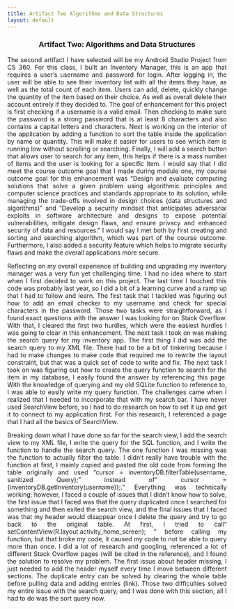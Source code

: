 ```yaml
---
title: Artifact Two Algorithms and Data Structures
layout: default
---
```


<div align="justify">
<h3 style="text-align:center;">Artifact Two: Algorithms and Data Structures</h3>
<p>	The second artifact I have selected will be my Android Studio Project from CS 360. For this class, I built an Inventory Manager, this is an app that requires a user’s username and password for login. After logging in, the user will be able to see their inventory list with all the items they have, as well as the total count of each item. Users can add, delete, quickly change the quantity of the item based on their choice. As well as overall delete their account entirely if they decided to. The goal of enhancement for this project is first checking if a username is a valid email. Then checking to make sure the password is a strong password that is at least 8 characters and also contains a capital letters and characters. Next is working on the interior of the application by adding a function to sort the table inside the application by name or quantity. This will make it easier for users to see which item is running low without scrolling or searching. Finally, I will add a search button that allows user to search for any item, this helps if there is a mass number of items and the user is looking for a specific item. I would say that I did meet the course outcome goal that I made during module one, my course outcome goal for this enhancement was “Design and evaluate computing solutions that solve a given problem using algorithmic principles and computer science practices and standards appropriate to its solution, while managing the trade-offs involved in design choices (data structures and algorithms)” and “Develop a security mindset that anticipates adversarial exploits in software architecture and designs to expose potential vulnerabilities, mitigate design flaws, and ensure privacy and enhanced security of data and resources.” I would say I met both by first creating and sorting and searching algorithm, which was part of the course outcome. Furthermore, I also added a security feature which helps to migrate security flaws and make the overall applications more secure.</p>
<p>Reflecting on my overall experience of building and upgrading my inventory manager was a very fun yet challenging time. I had no idea where to start when I first decided to work on this project. The last time I touched this code was probably last year, so I did a bit of a learning curve and a ramp up that I had to follow and learn. The first task that I tackled was figuring out how to add an email checker to my username and check for special characters in the password. Those two tasks were straightforward, as I found exact questions with the answer I was looking for on Stack Overflow. With that, I cleared the first two hurdles, which were the easiest hurdles I was going to clear in this enhancement. The next task I took on was making the search query for my inventory app. The first thing I did was add the search query to my XML file. There had to be a bit of tinkering because I had to make changes to make code that required me to rewrite the layout constraint, but that was a quick set of code to write and fix. The next task I took on was figuring out how to create the query function to search for the item in my database, I easily found the answer by referencing this page. With the knowledge of querying and my old SQLite function to reference to, I was able to easily write my query function. The challenges came when I realized that I needed to incorporate that with my search bar. I have never used SearchView before, so I had to do research on how to set it up and get it to connect to my application first. For this research, I referenced a page that I had all the basics of SearchView.</p>
<p>Breaking down what I have done so far for the search view, I add the search view to my XML file, I write the query for the SQL function, and I write the function to handle the search query. The one function I was missing was the function to actually filter the table. I didn’t really have trouble with the function at first, I mainly copied and pasted the old code from forming the table originally and used “cursor = inventoryDB.filterTable(username, sanitized Query);” instead of“ cursor = {inventoryDB.getInventory(username)};.” Everything was technically working; however, I faced a couple of issues that I didn’t know how to solve, the first issue that I faced was that the query duplicated once I searched for something and then exited the search view, and the final issues that I faced was that my header would disappear once I delete the query and try to go back to the original table. At first, I tried to call“ setContentView(R.layout.activity_home_screen); ” before calling my function, but that broke my code, it caused my code to not be able to query more than once. I did a lot of research and googling, referenced a lot of different Stack Overflow pages (will be cited in the reference), and I found the solution to resolve my problem. The first issue about header missing, I just needed to add the header myself every time I move between different sections. The duplicate entry can be solved by clearing the whole table before pulling data and adding entries (link). Those two difficulties solved my entire issue with the search query, and I was done with this section, all I had to do was the sort query now. 
</p>
